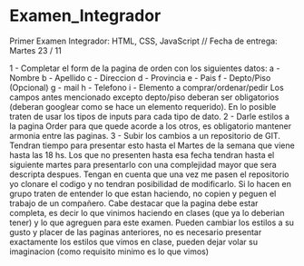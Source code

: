 # Examen_Integrador
Primer Examen Integrador: HTML, CSS, JavaScript // Fecha de entrega: Martes 23 / 11

1 - Completar el form de la pagina de orden con los siguientes datos:
     a - Nombre
     b - Apellido
     c - Direccion
     d - Provincia
     e - Pais
     f - Depto/Piso (Opcional)
     g - mail
     h - Telefono
     i - Elemento a comprar/ordenar/pedir
Los campos antes mencionado excepto depto/piso deberan ser obligatorios (deberan googlear como se hace un elemento requerido). En lo posible traten de usar los tipos de inputs para cada tipo de dato.
2 - Darle estilos a la  pagina Order para que quede acorde a los otros, es obligatorio mantener armonia entre las paginas.
3 - Subir los cambios a un repositorio de GIT.
Tendran tiempo para presentar esto hasta el Martes de la semana que viene hasta las 18 hs. Los que no presenten hasta esa fecha tendran hasta el siguiente martes para presentarlo con una complejidad mayor que sera descripta despues.
Tengan en cuenta que una vez me pasen el repositorio yo clonare el codigo y no tendran posibilidad de modificarlo.
Si lo hacen en grupo traten de entender lo que estan haciendo, no copien y peguen el trabajo de un compañero.
Cabe destacar que la pagina debe estar completa, es decir lo que vinimos haciendo en clases (que ya lo deberian tener) y lo que agreguen para este examen. Pueden cambiar los estilos a su gusto y placer de las paginas anteriores, no es necesario presentar exactamente los estilos que vimos en clase, pueden dejar volar su imaginacion (como requisito minimo es lo que vimos)

